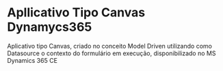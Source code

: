 # Apllicativo Tipo Canvas Dynamycs365
Aplicativo tipo Canvas, criado no conceito Model Driven utilizando como Datasource o contexto do formulário em execução, disponibilizado no MS Dynamics 365 CE
